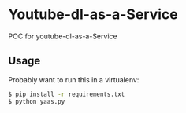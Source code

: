 # Youtube-dl-as-a-Service

POC for youtube-dl-as-a-Service

## Usage

Probably want to run this in a virtualenv:

```bash
$ pip install -r requirements.txt
$ python yaas.py
```
